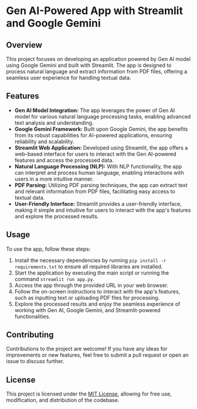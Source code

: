
# Gen AI-Powered App with Streamlit and Google Gemini

## Overview
This project focuses on developing an application powered by Gen AI model using Google Gemini and built with Streamlit. The app is designed to process natural language and extract information from PDF files, offering a seamless user experience for handling textual data.

## Features
- **Gen AI Model Integration:** The app leverages the power of Gen AI model for various natural language processing tasks, enabling advanced text analysis and understanding.
- **Google Gemini Framework:** Built upon Google Gemini, the app benefits from its robust capabilities for AI-powered applications, ensuring reliability and scalability.
- **Streamlit Web Application:** Developed using Streamlit, the app offers a web-based interface for users to interact with the Gen AI-powered features and access the processed data.
- **Natural Language Processing (NLP):** With NLP functionality, the app can interpret and process human language, enabling interactions with users in a more intuitive manner.
- **PDF Parsing:** Utilizing PDF parsing techniques, the app can extract text and relevant information from PDF files, facilitating easy access to textual data.
- **User-Friendly Interface:** Streamlit provides a user-friendly interface, making it simple and intuitive for users to interact with the app's features and explore the processed results.

## Usage
To use the app, follow these steps:
1. Install the necessary dependencies by running `pip install -r requirements.txt` to ensure all required libraries are installed.
2. Start the application by executing the main script or running the command `streamlit run app.py`.
3. Access the app through the provided URL in your web browser.
4. Follow the on-screen instructions to interact with the app's features, such as inputting text or uploading PDF files for processing.
5. Explore the processed results and enjoy the seamless experience of working with Gen AI, Google Gemini, and Streamlit-powered functionalities.

## Contributing
Contributions to the project are welcome! If you have any ideas for improvements or new features, feel free to submit a pull request or open an issue to discuss further.

## License
This project is licensed under the [MIT License](LICENSE), allowing for free use, modification, and distribution of the codebase.
